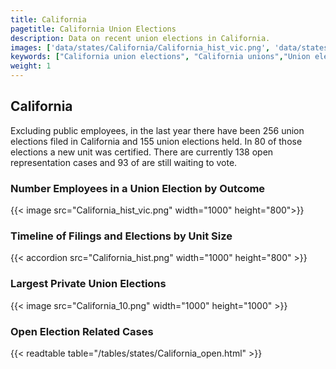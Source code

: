 ```yaml
---
title: California
pagetitle: California Union Elections
description: Data on recent union elections in California.
images: ['data/states/California/California_hist_vic.png', 'data/states/California/California_hist_size.png', 'data/states/California/California_10.png']
keywords: ["California union elections", "California unions","Union elections"]
weight: 1
---
```

##  California

Excluding public employees, in the last year there have been 256 union elections filed in California and 155 union elections held. In 80 of those elections a new unit was certified. There are currently 138 open representation cases and 93 of are still waiting to vote.

### Number Employees in a Union Election by Outcome
{{< image src="California_hist_vic.png" width="1000" height="800">}}

### Timeline of Filings and Elections by Unit Size
{{< accordion src="California_hist.png" width="1000" height="800" >}}

### Largest Private Union Elections
{{< image src="California_10.png" width="1000" height="1000"  >}}

### Open Election Related Cases
{{< readtable table="/tables/states/California_open.html" >}}

